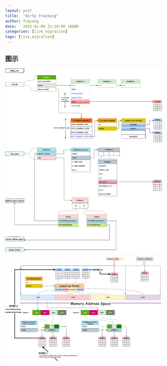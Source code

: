 ```yaml
---
layout: post
title:  "dirty tracking"
author: fuqiang
date:   2025-02-08 22:20:00 +0800
categories: [live_migration]
tags: [live_migration]
---
```


## 图示

![tu 2](./pic/dirtypage_tracking_struct.svg)

![tu  1](./pic/dirtypage_tracking_all.svg)
